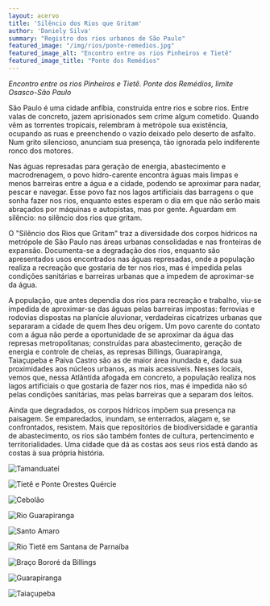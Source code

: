 ```yaml
---
layout: acervo
title: 'Silêncio dos Rios que Gritam'
author: 'Daniely Silva'
summary: "Registro dos rios urbanos de São Paulo"
featured_image: "/img/rios/ponte-remedios.jpg"
featured_image_alt: "Encontro entre os rios Pinheiros e Tietê"
featured_image_title: "Ponte dos Remédios"
---
```


*Encontro entre os rios Pinheiros e Tietê. Ponte dos Remédios, limite Osasco-São Paulo*

São Paulo é uma cidade anfíbia, construída entre rios e sobre rios. Entre valas de concreto, jazem aprisionados sem crime algum cometido. Quando vêm as torrentes tropicais, relembram à metrópole sua existência, ocupando as ruas e preenchendo o vazio deixado pelo deserto de asfalto. Num grito silencioso, anunciam sua presença, tão ignorada pelo indiferente ronco dos motores.

Nas águas represadas para geração de energia, abastecimento e macrodrenagem, o povo hidro-carente encontra águas mais limpas e menos barreiras entre a água e a cidade, podendo se aproximar para nadar, pescar e navegar. Esse povo faz nos lagos artificiais das barragens o que sonha fazer nos rios, enquanto estes esperam o dia em que não serão mais abraçados por máquinas e autopistas, mas por gente. Aguardam em silêncio: no silêncio dos rios que gritam.

O "Silêncio dos Rios que Gritam" traz a diversidade dos corpos hídricos na metrópole de São Paulo nas áreas urbanas consolidadas e nas fronteiras de expansão. Documenta-se a degradação dos rios, enquanto são apresentados usos encontrados nas águas represadas, onde a população realiza a recreação que gostaria de ter nos rios, mas é impedida pelas condições sanitárias e barreiras urbanas que a impedem de aproximar-se da água.

A população, que antes dependia dos rios para recreação e trabalho, viu-se impedida de aproximar-se das águas pelas barreiras impostas: ferrovias e rodovias dispostas na planície aluvionar, verdadeiras cicatrizes urbanas que separaram a cidade de quem lhes deu origem. Um povo carente do contato com a água não perde a oportunidade de se aproximar da água das represas metropolitanas; construídas para abastecimento, geração de energia e controle de cheias, as represas Billings, Guarapiranga, Taiaçupeba e Paiva Castro são as de maior área inundada e, dada sua proximidades aos núcleos urbanos, as mais acessíveis. Nesses locais, vemos que, nessa Atlântida afogada em concreto, a população realiza nos lagos artificiais o que gostaria de fazer nos rios, mas é impedida não só pelas condições sanitárias, mas pelas barreiras que a separam dos leitos.

Ainda que degradados, os corpos hídricos impõem sua presença na paisagem. Se emparedados, inundam, se enterrados, alagam e, se confrontados, resistem. Mais que repositórios de biodiversidade e garantia de abastecimento, os rios são também fontes de cultura, pertencimento e territorialidades. Uma cidade que dá as costas aos seus rios está dando as costas à sua própria história.

![Tamanduateí](/img/projects/silencio-dos-rios-que-gritam/grito01.jpg "Tamanduateí")

![Tietê e Ponte Orestes Quércie](/img/projects/silencio-dos-rios-que-gritam/grito02.jpg "Tietê e Ponte Orestes Quércie")

![Cebolão](/img/projects/silencio-dos-rios-que-gritam/grito03.jpg "Cebolão")

![Rio Guarapiranga](/img/projects/silencio-dos-rios-que-gritam/grito04.jpg "Rio Guarapiranga")

![Santo Amaro](/img/projects/silencio-dos-rios-que-gritam/grito05.jpg "Santo Amaro")

![Rio Tietê em Santana de Parnaíba](/img/projects/silencio-dos-rios-que-gritam/grito06.jpg "Rio Tietê em Santana de Parnaíba")

![Braço Bororé da Billings](/img/projects/silencio-dos-rios-que-gritam/grito07.jpg "Braço Bororé da Billings")

![Guarapiranga](/img/projects/silencio-dos-rios-que-gritam/grito08.jpg "Guarapiranga")

![Taiaçupeba](/img/projects/silencio-dos-rios-que-gritam/grito09.jpg "Taiaçupeba")
